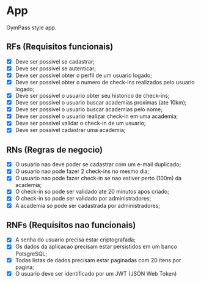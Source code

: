 # App

GymPass style app.

## RFs (Requisitos funcionais)

- [x] Deve ser possivel se cadastrar;
- [x] Deve ser possivel se autenticar;
- [x] Deve ser possivel obter o perfil de um usuario logado;
- [x] Deve ser possivel obter o numero de check-ins realizados pelo usuario logado;
- [x] Deve ser possivel o usuario obter seu historico de check-ins;
- [x] Deve ser possivel o usuario buscar academias proximas (ate 10km);
- [x] Deve ser possivel o usuario buscar academias pelo nome;
- [x] Deve ser possivel o usuario realizar check-in em uma academia;
- [x] Deve ser possivel validar o check-in de um usuario;
- [x] Deve ser possivel cadastrar uma academia;

## RNs (Regras de negocio)

- [x] O usuario nao deve poder se cadastrar com um e-mail duplicado;
- [x] O usuario nao pode fazer 2 check-ins no mesmo dia;
- [x] O usuario nao pode fazer check-in se nao estiver perto (100m) da academia;
- [x] O check-in so pode ser validado ate 20 minutos apos criado;
- [x] O check-in so pode ser validado por administradores;
- [x] A academia so pode ser cadastrada por administradores;

## RNFs (Requisitos nao funcionais)

- [x] A senha do usuario precisa estar criptografada;
- [x] Os dados da aplicacao precisam estar persistidos em um banco PotsgreSQL;
- [x] Todas listas de dados precisam estar paginadas com 20 itens por pagina;
- [x] O usuario deve ser identificado por um JWT (JSON Web Token)
